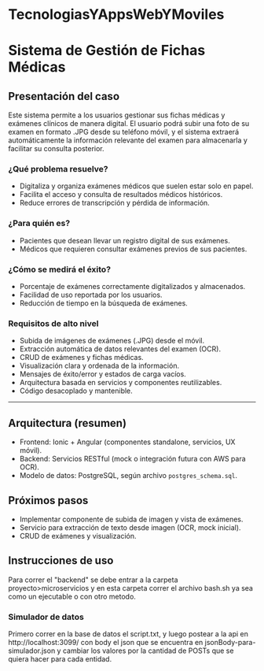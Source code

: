 # TecnologiasYAppsWebYMoviles

# Sistema de Gestión de Fichas Médicas

## Presentación del caso

Este sistema permite a los usuarios gestionar sus fichas médicas y exámenes clínicos de manera digital. El usuario podrá subir una foto de su examen en formato .JPG desde su teléfono móvil, y el sistema extraerá automáticamente la información relevante del examen para almacenarla y facilitar su consulta posterior.

### ¿Qué problema resuelve?
- Digitaliza y organiza exámenes médicos que suelen estar solo en papel.
- Facilita el acceso y consulta de resultados médicos históricos.
- Reduce errores de transcripción y pérdida de información.

### ¿Para quién es?
- Pacientes que desean llevar un registro digital de sus exámenes.
- Médicos que requieren consultar exámenes previos de sus pacientes.

### ¿Cómo se medirá el éxito?
- Porcentaje de exámenes correctamente digitalizados y almacenados.
- Facilidad de uso reportada por los usuarios.
- Reducción de tiempo en la búsqueda de exámenes.

### Requisitos de alto nivel
- Subida de imágenes de exámenes (.JPG) desde el móvil.
- Extracción automática de datos relevantes del examen (OCR).
- CRUD de exámenes y fichas médicas.
- Visualización clara y ordenada de la información.
- Mensajes de éxito/error y estados de carga vacíos.
- Arquitectura basada en servicios y componentes reutilizables.
- Código desacoplado y mantenible.

---

## Arquitectura (resumen)
- Frontend: Ionic + Angular (componentes standalone, servicios, UX móvil).
- Backend: Servicios RESTful (mock o integración futura con AWS para OCR).
- Modelo de datos: PostgreSQL, según archivo `postgres_schema.sql`.

## Próximos pasos
- Implementar componente de subida de imagen y vista de exámenes.
- Servicio para extracción de texto desde imagen (OCR, mock inicial).
- CRUD de exámenes y visualización.


## Instrucciones de uso
Para correr el "backend" se debe entrar a la carpeta proyecto>microservicios y en esta carpeta correr el archivo bash.sh ya sea como un ejecutable o con otro metodo.

### Simulador de datos
Primero correr en la base de datos el script.txt, y luego postear a la api en http://localhost:3099/ con body el json que se encuentra en jsonBody-para-simulador.json y cambiar los valores por la cantidad de POSTs que se quiera hacer para cada entidad.